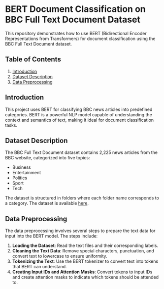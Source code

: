 # BERT Document Classification on BBC Full Text Document Dataset

This repository demonstrates how to use BERT (Bidirectional Encoder Representations from Transformers) for document classification using the BBC Full Text Document dataset.

## Table of Contents

1. [Introduction](#introduction)
2. [Dataset Description](#dataset-description)
3. [Data Preprocessing](#data-preprocessing)

## Introduction

This project uses BERT for classifying BBC news articles into predefined categories. BERT is a powerful NLP model capable of understanding the context and semantics of text, making it ideal for document classification tasks.

## Dataset Description

The BBC Full Text Document dataset contains 2,225 news articles from the BBC website, categorized into five topics:
- Business
- Entertainment
- Politics
- Sport
- Tech

The dataset is structured in folders where each folder name corresponds to a category. The dataset is available [here](http://mlg.ucd.ie/datasets/bbc.html).

## Data Preprocessing

The data preprocessing involves several steps to prepare the text data for input into the BERT model. The steps include:

1. **Loading the Dataset**: Read the text files and their corresponding labels.
2. **Cleaning the Text Data**: Remove special characters, punctuation, and convert text to lowercase to ensure uniformity.
3. **Tokenizing the Text**: Use the BERT tokenizer to convert text into tokens that BERT can understand.
4. **Creating Input IDs and Attention Masks**: Convert tokens to input IDs and create attention masks to indicate which tokens should be attended to.
